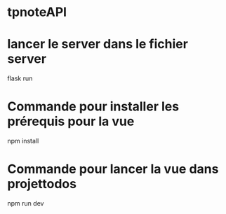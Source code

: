 # tpnoteAPI

# lancer le server dans le fichier server

flask run

# Commande pour installer les prérequis pour la vue

npm install

# Commande pour lancer la vue dans projettodos

npm run dev
